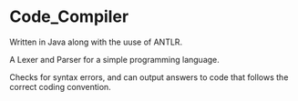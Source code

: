 # Code_Compiler

Written in Java along with the uuse of ANTLR.

A Lexer and Parser for a simple programming language. 

Checks for syntax errors, and can output answers to code that follows the correct coding convention.
